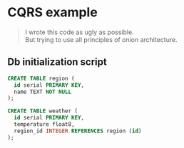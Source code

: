 
# CQRS example

> I wrote this code as ugly as possible.\
> But trying to use all principles of onion architecture.

## Db initialization script

```sql
CREATE TABLE region (
  id serial PRIMARY KEY,
  name TEXT NOT NULL
);

CREATE TABLE weather (
  id serial PRIMARY KEY,
  temperature float8,
  region_id INTEGER REFERENCES region (id)
);
```
